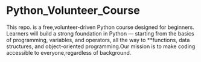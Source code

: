 # Python_Volunteer_Course
This repo. is a free,volunteer-driven Python course designed for beginners. Learners will build a strong foundation in Python — starting from the basics of programming, variables, and operators, all the way to **functions, data structures, and object-oriented programming.Our mission is to make coding accessible to everyone,regardless of background.
